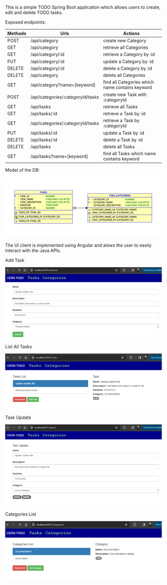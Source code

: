 This is a simple TODO Spring Boot application which allows users to create, edit and delete TODO tasks.

Exposed endpoints:

| Methods  | Urls | Actions|
| ------------- | ------------- | ------------- |
| POST | 	/api/category |	create new Category |
| GET | 	/api/category |	retrieve all Categories |
| GET | 	/api/category/:id |	retrieve a Category by :id |
| PUT | 	/api/category/:id |	update a Category by :id |
| DELETE | 	/api/category/:id |	delete a Category by :id |
| DELETE | 	/api/category |	delete all Categories |
| GET | 	/api/category?name=[keyword] | find all Categories which name contains keyword |
| POST | 	/api/categories/:categoryId/tasks |	create new Task with :categoryId |
| GET | 	/api/tasks |	retrieve all Tasks |
| GET | 	/api/tasks/:id |	retrieve a Task by :id |
| GET | 	/api/categories/:categoryId/tasks |	retrieve a Task by :categoryId |
| PUT | 	/api/tasks/:id |	update a Task by :id |
| DELETE | 	/api/tasks/:id |	delete a Task by :id |
| DELETE | 	/api/tasks |	delete all Tasks |
| GET | 	/api/tasks?name=[keyword] | find all Tasks which name contains keyword |

Model of the DB:

![DB model](DBModel.png)

The UI client is implemented using Angular and alows the user to easily interact with the Java APIs.

Add Task

![add-task](add-task.png)

List All Tasks

![task-list](task-list.png)

Task Update

![task-update](task-update.png)

Categories List

![categories-list](categories-list.png)